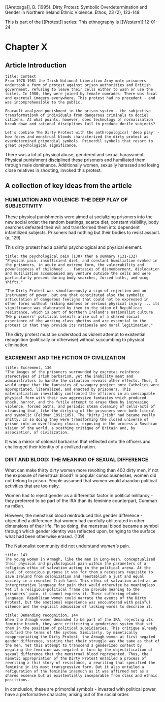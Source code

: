 [[Aretxaga]], B. (1995). Dirty Protest: Symbolic Overdetermination and Gender in Northern Ireland Ethnic Violence. Ethos, 23 (2), 123-148

This is part of the [[Protest]] series:
This ethnography is [[Western]]
12-01-24

# Chapter X
## Article Introduction

```ad-important
title: Context
From 1978-1981 the Irish National Liberation Army male prisoners undertook a form of protest against prison authorities and British government, refusing to leave their cells either to wash or use the toilet. In 1980, they were joined by female comrades. There was fecal and excretal imagery everywhere. This protest had no precedent - and was incomprehensible to the public.

Foucault analyzed punishment in the prison system - the subjective transformationh of individuals from dangerous criminals to dociel citizens. At what points, however, does technology of normalisation break down and rational disciplines fail to produce docile subjects?

Let's combine The Dirty Protest with the anthropological 'deep play' - how feces and menstrual bloods characterized the dirty protest as overdetermined primordial symbols. Primordil symbols that resort to great psychological significance.
```

There was a lot of physical abuse, gendered and sexual harassment. Physical punishment disciplined these prisoners and humiliated them through male dominance. Additionally women, sexually harassed and losing close relatives in shooting, invoked this protest. 

## A collection of key ideas from the article

### HUMILIATION AND VIOLENCE: THE DEEP PLAY OF SUBJECTIVITY

These physical punishments were aimed at socializing prisoners into the new social order: the random beatings, scarce diet, constant visibility, body searches defeated their will and transformed them into dependent infantilized subjects. Prisoners had nothing but their bodies to resist assault. (p, 129)

This dirty protest had a painful psychological and physical element.

```ad-quote
title: the psychological pain (130) then a summary (131-132)
"Physical pain, insufficient diet, and constant humiliation evoked in the prisoners, in acute and extreme form, the vulnerability and powerlessness of childhood ... fantasies of dismemberment, dislocation and mutiliation accompanied any venture outside the cells and were particularly present during body searches, forced baths, and wing shifts."

"The Dirty Protest was simultaneously a sign of rejection and an instrument of power, but one that constituted also the symbolic articulation of dangerous feeligns that could not be expressed in other forms without risking madness or serious physical injury ... its significance was elaborated by them in the idiom of Republican resistance, which is part of Northern Ireland's nationalist culture. THe prisoners' political beleifs arise out of a shared social experience of the working-class ghettos and are essential to the protest in that they provide its rationale and moral legitimation."
```

The dirty protest must be understood as violent attempt to existential recognition (politically or otherwise) without succumbing to physical elimination.

### EXCREMENT AND THE FICTION OF CIVILIZATION

```ad-quote
title: Excrement, 136
"The images of the prisoners surrounded by excretas reinforce stereotypes of Irish barbarism, yet the inability ment and administrators to handle the situation reveals other effects. Thus, I would argue that the fantasies of savagery project onto Catholics were appropriated, literalized, and enacted by prisoners. This materialization inevitably confronted the officers in an inescapable physical form with their own aggressive fantasies which produced shock, horror, and the futile attempt to erase them by increasing violence, forced baths, and periodic steam cleaning of cells-acts of cleansing that, like the dirtying of the prisoners were both literal and symbolic (Feldman 1991:185). The "Dirty Irish" had became really shitty. In so doing they were transforming the closed universe of prison into an overflowing cloaca, exposing in the process a Boschian vision of the world, a scathing critique of Britain and, by association, of civilization.
```

It was a mirror of colonial barbarism that reflected onto the officers and challenged their identity of a civilized nation.

### DIRT AND BLOOD: THE MEANING OF SEXUAL DIFFERENCE

What can make thirty dirty women more revolting than 400 dirty men, if not the exposure of menstrual blood? In popular consciousnesses, women did not belong to prison. People assumed that women would abandon political activities that are too risky. 

Women had to reject gender as a differential factor in political militancy - they preferred to be part of the IRA than its feminine counterpart, Cumman na mBan.

However, the menstrual blood reintroduced this gender difference - objectified a difference that women had carefully obliterated in other dimensions of their life. "In so doing, the menstrual blood became a symbol through which gender identity was reflected upon, bringing to the surface what had been otherwise erased. (139)

The Nationalist community did not understand *women's* pain.

```ad-quote
title: 141
The young women in Armagh, like the men in Long-Kesh, conceptualized their physical and psychological pain within the parameters of a religious ethic of salvation acting in the political arena. At the level of conscious purpose it was for them a necessary requisite to save Ireland from colonization and reestablish a just and equal society in a reunited Irish land. This ethic of salvation acted as an interpretative language for pain that would otherwise be meaningless. Yet if a religious-political frame can provide meaning to the prisoners' pain, it cannot express it. Their suffering eludes language. Republican women could narrate the events of the Dirty Protest, but the emotional experience was encountered with painful silence and the explicit admission of lacking words to describe it.
```

```ad-quote
title: Demanding recognition, 144
When the Armagh women demanded to be part of the IRA, rejecting its feminine branch, they were criticizing a genderized system that set them in the position of political subsidiaries. This critique already modified the terms of the system. Simiilarly, by mimetically reappropriating the Dirty Protest, the Armagh women at first negated gender difference, stating that their struggle was the same as that of the men. Yet this attempt to transcend a genderized context by negating the feminine was negated in turn by the objectification of sexual difference that the menstrual blood represented. Thus, the mimetic appropriation of the Dirty Protest entailed a process of rewriting a (hi) story of resistance, a rewriting that specified the feminine in its most transgressive form. But it also entailed a refiguration of the feminine inasmuch as it was affirmed not as a shared essence but as existentially inseparable from class and ethnic posiitions.
```

In conclusion, these are primordial symbols - invested with political power, have a performative character, arising out of the social order.